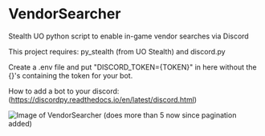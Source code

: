 # VendorSearcher
Stealth UO python script to enable in-game vendor searches via Discord

This project requires: py_stealth (from UO Stealth) and discord.py

Create a .env file and put "DISCORD_TOKEN={TOKEN}" in here without the {}'s containing the token for your bot.

How to add a bot to your discord: (https://discordpy.readthedocs.io/en/latest/discord.html)

![Image of VendorSearcher](https://i.imgur.com/DGMb5wY.png)
(does more than 5 now since pagination added)
